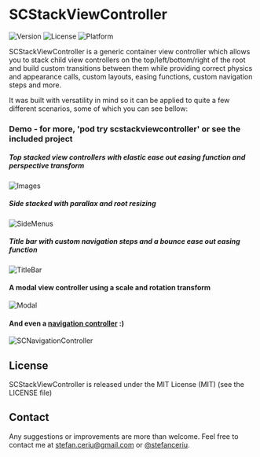 # SCStackViewController

![Version](https://img.shields.io/cocoapods/v/SCStackViewController.svg)&nbsp;![License](https://img.shields.io/cocoapods/l/SCStackViewController.svg)&nbsp;![Platform](https://img.shields.io/cocoapods/p/SCStackViewController.svg)

SCStackViewController is a generic container view controller which allows you to stack child view controllers on the top/left/bottom/right of the root and build custom transitions between them while providing correct physics and appearance calls, custom layouts, easing functions, custom navigation steps and more.

It was built with versatility in mind so it can be applied to quite a few different scenarios, some of which you can see bellow:

### Demo - for more, 'pod try scstackviewcontroller' or see the included project
##### Top stacked view controllers with elastic ease out easing function and perspective transform
![Images](https://drive.google.com/uc?export=download&id=0ByLCkUO90ltoOFo5dnUyWUZKb0U)

##### Side stacked with parallax and root resizing
![SideMenus](https://drive.google.com/uc?export=download&id=0ByLCkUO90ltobzJzclBuZmxkV3M)

##### Title bar with custom navigation steps and a bounce ease out easing function
![TitleBar](https://drive.google.com/uc?export=download&id=0ByLCkUO90ltoZTh2SW5kdHl2YlU)

#### A modal view controller using a scale and rotation transform
![Modal](https://drive.google.com/uc?export=download&id=0ByLCkUO90ltoZjRqUk1iWlpScEE)

#### And even a [navigation controller](https://github.com/stefanceriu/SCNavigationController) :)
![SCNavigationController](https://drive.google.com/uc?export=download&id=0ByLCkUO90ltoVFVNR1A2b0wwa1k)

## License
SCStackViewController is released under the MIT License (MIT) (see the LICENSE file)

## Contact
Any suggestions or improvements are more than welcome.
Feel free to contact me at [stefan.ceriu@gmail.com](mailto:stefan.ceriu@gmail.com) or [@stefanceriu](https://twitter.com/stefanceriu).
